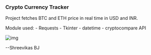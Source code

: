 ### Crypto Currency Tracker

Project fetches BTC and ETH price in real time in USD and INR.

Module used: 
	- Requests
	- Tkinter
	- datetime
	- cryptocompare API
	

![img](https://github.com/Siddharthbadal/Python-Projects/blob/main/cryptotracker/img.png)

--Shreevikas BJ